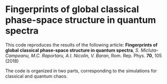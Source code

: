 # Fingerprints of global classical phase-space structure in quantum spectra

This code reproduces the results of the following article:
**Fingerprints of global classical phase-space structure in quantum spectra**,
*S. Micluta-Campeanu, M.C. Raportaru, A.I. Nicolin, V. Baran*,
Rom. Rep. Phys. **70**, 105 (2018)

The code is organized in two parts, corresponding to the simulations for
classical and quantum chaos.
